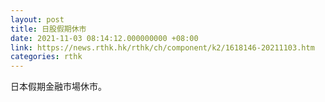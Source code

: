 ```yaml
---
layout: post
title: 日股假期休市
date: 2021-11-03 08:14:12.000000000 +08:00
link: https://news.rthk.hk/rthk/ch/component/k2/1618146-20211103.htm
categories: rthk
---
```


日本假期金融市場休市。
